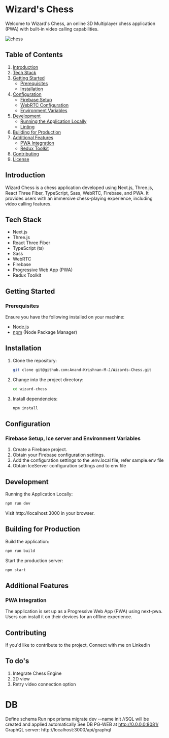 # Wizard's Chess

Welcome to Wizard's Chess, an online 3D Multiplayer chess application (PWA) with built-in video calling capabilities.

<img src="https://github.com/Anand-Krishnan-M-J/Wizards-Chess/assets/87609792/dffe8ae9-3acc-467e-b714-e28198a077c0" alt="chess" />

## Table of Contents

1. [Introduction](#introduction)
2. [Tech Stack](#tech-stack)
3. [Getting Started](#getting-started)
   - [Prerequisites](#prerequisites)
   - [Installation](#installation)
4. [Configuration](#configuration)
   - [Firebase Setup](#firebase-setup)
   - [WebRTC Configuration](#webrtc-configuration)
   - [Environment Variables](#environment-variables)
5. [Development](#development)
   - [Running the Application Locally](#running-the-application-locally)
   - [Linting](#linting)
6. [Building for Production](#building-for-production)
7. [Additional Features](#additional-features)
   - [PWA Integration](#pwa-integration)
   - [Redux Toolkit](#redux-toolkit)
8. [Contributing](#contributing)
9. [License](#license)

## Introduction

Wizard Chess is a chess application developed using Next.js, Three.js, React Three Fiber, TypeScript, Sass, WebRTC, Firebase, and PWA. It provides users with an immersive chess-playing experience, including video calling features.

## Tech Stack

- Next.js
- Three.js
- React Three Fiber
- TypeScript (ts)
- Sass
- WebRTC
- Firebase
- Progressive Web App (PWA)
- Redux Toolkit

## Getting Started

### Prerequisites

Ensure you have the following installed on your machine:

- [Node.js](https://nodejs.org/)
- [npm](https://www.npmjs.com/) (Node Package Manager)

## Installation

1. Clone the repository:

   ```bash
   git clone git@github.com:Anand-Krishnan-M-J/Wizards-Chess.git
   ```

2. Change into the project directory:
   ```bash
   cd wizard-chess
   ```
3. Install dependencies:
   ```bash
   npm install
   ```
## Configuration
### Firebase Setup, Ice server and Environment Variables
1. Create a Firebase project.
2. Obtain your Firebase configuration settings.
3. Add the configuration settings to the .env.local file, refer sample.env file
4. Obtain IceServer configuration settings and to env file


## Development
Running the Application Locally:
   ```bash
   npm run dev
   ```
  Visit http://localhost:3000 in your browser.

## Building for Production
Build the application:
   ```bash
   npm run build
   ```
Start the production server:
   ```bash
   npm start
   ```

## Additional Features
### PWA Integration
The application is set up as a Progressive Web App (PWA) using next-pwa. Users can install it on their devices for an offline experience.

## Contributing
If you'd like to contribute to the project, Connect with me on LinkedIn



## To do's
1. Integrate Chess Engine
2. 2D view
3. Retry video connection option


# DB 

Define schema
Run npx prisma migrate dev --name init //SQL will be created and applied automatically
See DB PG-WEB at http://0.0.0.0:8081/
GraphQL server: http://localhost:3000/api/graphql

